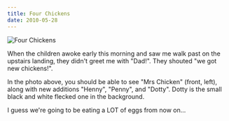 ```yaml
---
title: Four Chickens
date: 2010-05-28
---
```


![Four Chickens](https://source.unsplash.com/Pll7AP6NFpY/1600x900)

When the children awoke early this morning and saw me walk past on the upstairs landing, they didn't greet me with "Dad!". They shouted "we got new chickens!".

In the photo above, you should be able to see "Mrs Chicken" (front, left), along with new additions "Henny", "Penny", and "Dotty". Dotty is the small black and white flecked one in the background.

I guess we're going to be eating a LOT of eggs from now on...